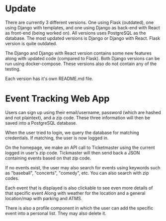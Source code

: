 # Update
There are currently 3 different versions. One using Flask (outdated), one using Django with templates, and one using Django as back-end with React as front-end (being worked on). All versions uses PostgreSQL as the database. The most updated versions is Django or Django with React. Flask version is quite outdated.

The Django and Django with React version contains some new features along with updated code (compared to Flask). Both Django versions can be run using docker-compose. These versions also do not contain any of the testing.

Each version has it's own README.md file.

# Event Tracking Web App
Users can sign up using their email/username, password (which are hashed and not plaintext), and a zip code. These three information will then be saved into a PostgreSQL database.

When the user tried to login, we query the database for matching credentials. If matching, the user is now logged in.

On the homepage, we make an API call to Ticketmaster using the current logged in user's zip code. Tickmaster will then send back a JSON containing events based on that zip code.

If no events exist, the user may also search for events using keywords such as "baseball", "concerts", "comedy", etc. You can also search with zip codes.

Each event that is displayed is also clickable to see even more details of that specific event Along with weather for the location and a general location/map with parking and ATMS.

There is also a profile component in which the user can add the specific event into a personal list. They may also delete it.